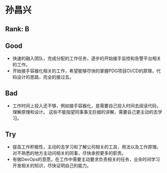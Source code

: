 # 孙昌兴

## Rank: B

## Good

* 快速的融入团队，完成分配的工作任务，逐步的开始接手监控和告警平台相关的工作。
* 开始接手容器化相关的工作，希望能够尽快的掌握PDG项目CI/CD的原理，代码设计的思路，完全的接过去。

## Bad

* 工作时间上投入还不够，例如接手容器化，是需要自己投入时间去阅读代码，理解原理和设计。 这些不能指望同事事无巨细的讲解，需要自己更主动的去学习。

## Try

* 提高工作积极性，主动的去学习和了解公司相关的工具，用法以及工作原理。对不熟悉的地方主动问相关的同事，尽快承担更多的职责。
* 有做DevOps的意愿，在工作中需要主动要求负责相关的任务，业余时间学习开发相关的知识，尽快证明自己的能力。
